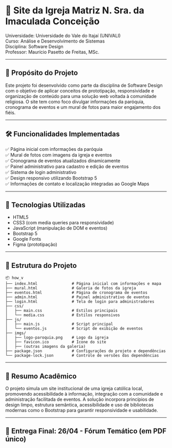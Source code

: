 # 🙏 Site da Igreja Matriz N. Sra. da Imaculada Conceição

Universidade: Universidade do Vale do Itajaí (UNIVALI)  
Curso: Análise e Desenvolvimento de Sistemas  
Disciplina: Software Design  
Professor: Maurício Pasetto de Freitas, MSc.

---

## 📌 Propósito do Projeto

Este projeto foi desenvolvido como parte da disciplina de Software Design com o objetivo de aplicar conceitos de prototipação, responsividade e organização de conteúdo para uma solução web voltada à comunidade religiosa. O site tem como foco divulgar informações da paróquia, cronograma de eventos e um mural de fotos para maior engajamento dos fiéis.

---

## 🛠️ Funcionalidades Implementadas

✅ Página inicial com informações da paróquia  
✅ Mural de fotos com imagens da igreja e eventos  
✅ Cronograma de eventos atualizados dinamicamente  
✅ Painel administrativo para cadastro e edição de eventos  
✅ Sistema de login administrativo  
✅ Design responsivo utilizando Bootstrap 5  
✅ Informações de contato e localização integradas ao Google Maps  

---

## 🧩 Tecnologias Utilizadas

- HTML5  
- CSS3 (com media queries para responsividade)  
- JavaScript (manipulação de DOM e eventos)  
- Bootstrap 5  
- Google Fonts  
- Figma (prototipação)  

---

## 📁 Estrutura do Projeto

```
📦 how_v
├── index.html               # Página inicial com informações e mapa
├── mural.html               # Galeria de fotos da igreja
├── eventos.html             # Página de cronograma de eventos
├── admin.html               # Painel administrativo de eventos
├── login.html               # Tela de login para administradores
├── css/
│   ├── main.css             # Estilos principais
│   └── media.css            # Estilos responsivos
├── js/
│   ├── main.js              # Script principal
│   └── eventos.js           # Script de exibição de eventos
├── imgs/
│   ├── logo-paroquia.png    # Logo da igreja
│   ├── favicon.ico          # Ícone do site
│   ├── (outras imagens da galeria)
├── package.json             # Configurações do projeto e dependências
└── package-lock.json        # Controle de versões das dependências
```

---

## 🧠 Resumo Acadêmico

O projeto simula um site institucional de uma igreja católica local, promovendo acessibilidade à informação, integração com a comunidade e administração facilitada de eventos. A solução incorpora princípios de design limpo, estrutura semântica, acessibilidade e uso de bibliotecas modernas como o Bootstrap para garantir responsividade e usabilidade.

---

## 📅 Entrega Final: 26/04 - Fórum Temático (em PDF único)
